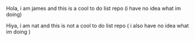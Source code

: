 Hola, i am james and this is a cool to do list repo (i have no idea what im doing)

Hiya, i am nat and this is not a cool to do list repo ( i also have no idea what im doing )